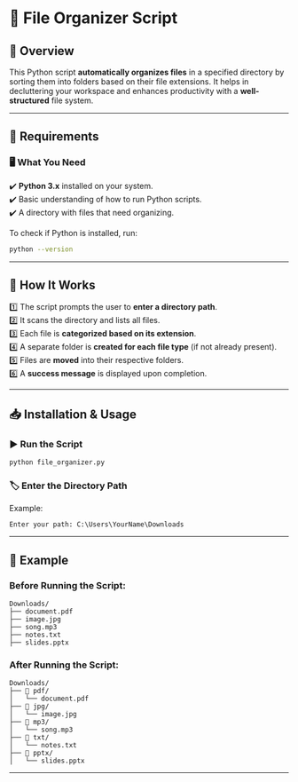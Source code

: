 # 🎨 File Organizer Script

## 🌟 Overview
This Python script **automatically organizes files** in a specified directory by sorting them into folders based on their file extensions. It helps in decluttering your workspace and enhances productivity with a **well-structured** file system.

---

## 🔧 Requirements
### 🖥️ What You Need
✔️ **Python 3.x** installed on your system.  
✔️ Basic understanding of how to run Python scripts.  
✔️ A directory with files that need organizing.  

To check if Python is installed, run:
```bash
python --version
```

---

## 🚀 How It Works
1️⃣ The script prompts the user to **enter a directory path**.  
2️⃣ It scans the directory and lists all files.  
3️⃣ Each file is **categorized based on its extension**.  
4️⃣ A separate folder is **created for each file type** (if not already present).  
5️⃣ Files are **moved** into their respective folders.  
6️⃣ A **success message** is displayed upon completion.  

---

## 📥 Installation & Usage

### ▶️ **Run the Script**
```bash
python file_organizer.py
```

### 🏷️ **Enter the Directory Path**
Example:
```
Enter your path: C:\Users\YourName\Downloads
```

---

## 📂 Example

### **Before Running the Script:**
```
Downloads/
├── document.pdf
├── image.jpg
├── song.mp3
├── notes.txt
├── slides.pptx
```

### **After Running the Script:**
```
Downloads/
├── 📁 pdf/
│   └── document.pdf
├── 📁 jpg/
│   └── image.jpg
├── 📁 mp3/
│   └── song.mp3
├── 📁 txt/
│   └── notes.txt
├── 📁 pptx/
│   └── slides.pptx
```

---

